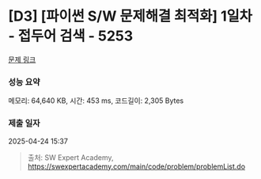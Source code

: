 # [D3] [파이썬 S/W 문제해결 최적화] 1일차 - 접두어 검색 - 5253 

[문제 링크](https://swexpertacademy.com/main/code/problem/problemDetail.do?contestProbId=AWUS-JCKJIYDFAVT) 

### 성능 요약

메모리: 64,640 KB, 시간: 453 ms, 코드길이: 2,305 Bytes

### 제출 일자

2025-04-24 15:37



> 출처: SW Expert Academy, https://swexpertacademy.com/main/code/problem/problemList.do